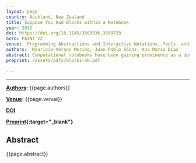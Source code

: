 ```yaml
---
layout: page
country: Auckland, New Zealand
title: Suppose You Had Blocks within a Notebook
year: 2022
doi: https://doi.org/10.1145/3563836.3568728
acro: PAINT'22
venue:  Programming Abstractions and Interactive Notations, Tools, and Environments (PAINT)
authors:  Mauricio Verano Merino, Juan Pablo Sáenz, Ana María Díaz
abstract: Computational notebooks have been gaining prominence as a development environment suitable for non-experienced developers. However, it requires proficiency in writing syn- tactically and semantically correct code. In this article, we propose integrating a block-based approach into compu- tational notebooks to prevent syntactical errors and ease the non-expert developers’ adoption. Furthermore, we rely on two tools previously implemented (Bacatá and Kogi) to (i) create a computational notebook for Domain-Specific Languages and (ii) generate a block-based representation upon the language definition. Consequently, our approach does not exclusively focus on integrating a block-based en- vironment into computational notebooks but on enabling the creation and integration of domain-specific block-based environments into notebooks. Future work concerns the evaluation of our proposal through a user study.
preprint: /assets/pdfs/blocks-nb.pdf

---
```


---

**[Authors](#):** {{page.authors}}

**[Venue](#):** {{page.venue}}


**[DOI]({{page.doi}})**  


**[Preprint]({{page.preprint}}){:target="_blank"}** 

## Abstract

{{page.abstract}}